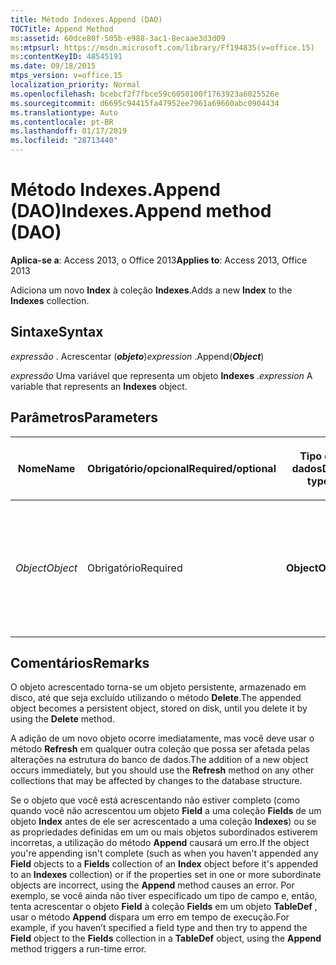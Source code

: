 ```yaml
---
title: Método Indexes.Append (DAO)
TOCTitle: Append Method
ms:assetid: 60dce80f-505b-e988-3ac1-8ecaae3d3d09
ms:mtpsurl: https://msdn.microsoft.com/library/Ff194835(v=office.15)
ms:contentKeyID: 48545191
ms.date: 09/18/2015
mtps_version: v=office.15
localization_priority: Normal
ms.openlocfilehash: bcebcf2f7fbce59c6050100f1763923a6025526e
ms.sourcegitcommit: d6695c94415fa47952ee7961a69660abc0904434
ms.translationtype: Auto
ms.contentlocale: pt-BR
ms.lasthandoff: 01/17/2019
ms.locfileid: "28713440"
---
```

# <a name="indexesappend-method-dao"></a><span data-ttu-id="aa1d0-102">Método Indexes.Append (DAO)</span><span class="sxs-lookup"><span data-stu-id="aa1d0-102">Indexes.Append method (DAO)</span></span>

<span data-ttu-id="aa1d0-103">**Aplica-se a**: Access 2013, o Office 2013</span><span class="sxs-lookup"><span data-stu-id="aa1d0-103">**Applies to**: Access 2013, Office 2013</span></span>

<span data-ttu-id="aa1d0-104">Adiciona um novo **Index** à coleção **Indexes**.</span><span class="sxs-lookup"><span data-stu-id="aa1d0-104">Adds a new **Index** to the **Indexes** collection.</span></span>

## <a name="syntax"></a><span data-ttu-id="aa1d0-105">Sintaxe</span><span class="sxs-lookup"><span data-stu-id="aa1d0-105">Syntax</span></span>

<span data-ttu-id="aa1d0-106">*expressão* . Acrescentar (***objeto***)</span><span class="sxs-lookup"><span data-stu-id="aa1d0-106">*expression* .Append(***Object***)</span></span>

<span data-ttu-id="aa1d0-107">*expressão* Uma variável que representa um objeto **Indexes** .</span><span class="sxs-lookup"><span data-stu-id="aa1d0-107">*expression* A variable that represents an **Indexes** object.</span></span>

## <a name="parameters"></a><span data-ttu-id="aa1d0-108">Parâmetros</span><span class="sxs-lookup"><span data-stu-id="aa1d0-108">Parameters</span></span>

<table>
<colgroup>
<col style="width: 25%" />
<col style="width: 25%" />
<col style="width: 25%" />
<col style="width: 25%" />
</colgroup>
<thead>
<tr class="header">
<th><p><span data-ttu-id="aa1d0-109">Nome</span><span class="sxs-lookup"><span data-stu-id="aa1d0-109">Name</span></span></p></th>
<th><p><span data-ttu-id="aa1d0-110">Obrigatório/opcional</span><span class="sxs-lookup"><span data-stu-id="aa1d0-110">Required/optional</span></span></p></th>
<th><p><span data-ttu-id="aa1d0-111">Tipo de dados</span><span class="sxs-lookup"><span data-stu-id="aa1d0-111">Data type</span></span></p></th>
<th><p><span data-ttu-id="aa1d0-112">Descrição</span><span class="sxs-lookup"><span data-stu-id="aa1d0-112">Description</span></span></p></th>
</tr>
</thead>
<tbody>
<tr class="odd">
<td><p><span data-ttu-id="aa1d0-113"><em>Object</em></span><span class="sxs-lookup"><span data-stu-id="aa1d0-113"><em>Object</em></span></span></p></td>
<td><p><span data-ttu-id="aa1d0-114">Obrigatório</span><span class="sxs-lookup"><span data-stu-id="aa1d0-114">Required</span></span></p></td>
<td><p><span data-ttu-id="aa1d0-115"><strong>Object</strong></span><span class="sxs-lookup"><span data-stu-id="aa1d0-115"><strong>Object</strong></span></span></p></td>
<td><p><span data-ttu-id="aa1d0-116">Uma variável objeto que representa o item que está sendo acrescentado à coleção.</span><span class="sxs-lookup"><span data-stu-id="aa1d0-116">An object variable that represents the item being appended to the collection.</span></span></p></td>
</tr>
</tbody>
</table>


## <a name="remarks"></a><span data-ttu-id="aa1d0-117">Comentários</span><span class="sxs-lookup"><span data-stu-id="aa1d0-117">Remarks</span></span>

<span data-ttu-id="aa1d0-118">O objeto acrescentado torna-se um objeto persistente, armazenado em disco, até que seja excluído utilizando o método **Delete**.</span><span class="sxs-lookup"><span data-stu-id="aa1d0-118">The appended object becomes a persistent object, stored on disk, until you delete it by using the **Delete** method.</span></span>

<span data-ttu-id="aa1d0-119">A adição de um novo objeto ocorre imediatamente, mas você deve usar o método **Refresh** em qualquer outra coleção que possa ser afetada pelas alterações na estrutura do banco de dados.</span><span class="sxs-lookup"><span data-stu-id="aa1d0-119">The addition of a new object occurs immediately, but you should use the **Refresh** method on any other collections that may be affected by changes to the database structure.</span></span>

<span data-ttu-id="aa1d0-120">Se o objeto que você está acrescentando não estiver completo (como quando você não acrescentou um objeto **Field** a uma coleção **Fields** de um objeto **Index** antes de ele ser acrescentado a uma coleção **Indexes**) ou se as propriedades definidas em um ou mais objetos subordinados estiverem incorretas, a utilização do método **Append** causará um erro.</span><span class="sxs-lookup"><span data-stu-id="aa1d0-120">If the object you're appending isn't complete (such as when you haven't appended any **Field** objects to a **Fields** collection of an **Index** object before it's appended to an **Indexes** collection) or if the properties set in one or more subordinate objects are incorrect, using the **Append** method causes an error.</span></span> <span data-ttu-id="aa1d0-121">Por exemplo, se você ainda não tiver especificado um tipo de campo e, então, tenta acrescentar o objeto **Field** à coleção **Fields** em um objeto **TableDef** , usar o método **Append** dispara um erro em tempo de execução.</span><span class="sxs-lookup"><span data-stu-id="aa1d0-121">For example, if you haven’t specified a field type and then try to append the **Field** object to the **Fields** collection in a **TableDef** object, using the **Append** method triggers a run-time error.</span></span>

